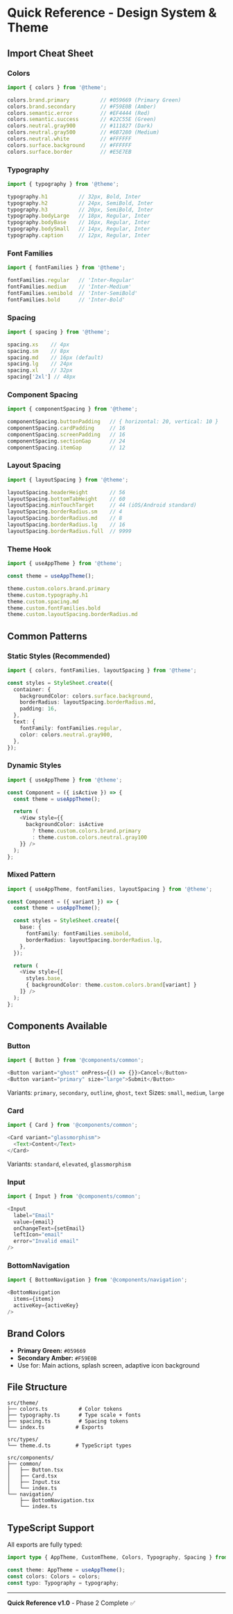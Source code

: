 # Quick Reference - Design System & Theme

## Import Cheat Sheet

### Colors
```typescript
import { colors } from '@theme';

colors.brand.primary          // #059669 (Primary Green)
colors.brand.secondary        // #F59E0B (Amber)
colors.semantic.error         // #EF4444 (Red)
colors.semantic.success       // #22C55E (Green)
colors.neutral.gray900        // #111827 (Dark)
colors.neutral.gray500        // #6B7280 (Medium)
colors.neutral.white          // #FFFFFF
colors.surface.background     // #FFFFFF
colors.surface.border         // #E5E7EB
```

### Typography
```typescript
import { typography } from '@theme';

typography.h1          // 32px, Bold, Inter
typography.h2          // 24px, SemiBold, Inter
typography.h3          // 20px, SemiBold, Inter
typography.bodyLarge   // 18px, Regular, Inter
typography.bodyBase    // 16px, Regular, Inter
typography.bodySmall   // 14px, Regular, Inter
typography.caption     // 12px, Regular, Inter
```

### Font Families
```typescript
import { fontFamilies } from '@theme';

fontFamilies.regular   // 'Inter-Regular'
fontFamilies.medium    // 'Inter-Medium'
fontFamilies.semibold  // 'Inter-SemiBold'
fontFamilies.bold      // 'Inter-Bold'
```

### Spacing
```typescript
import { spacing } from '@theme';

spacing.xs    // 4px
spacing.sm    // 8px
spacing.md    // 16px (default)
spacing.lg    // 24px
spacing.xl    // 32px
spacing['2xl'] // 48px
```

### Component Spacing
```typescript
import { componentSpacing } from '@theme';

componentSpacing.buttonPadding   // { horizontal: 20, vertical: 10 }
componentSpacing.cardPadding     // 16
componentSpacing.screenPadding   // 16
componentSpacing.sectionGap      // 24
componentSpacing.itemGap         // 12
```

### Layout Spacing
```typescript
import { layoutSpacing } from '@theme';

layoutSpacing.headerHeight       // 56
layoutSpacing.bottomTabHeight    // 60
layoutSpacing.minTouchTarget     // 44 (iOS/Android standard)
layoutSpacing.borderRadius.sm    // 4
layoutSpacing.borderRadius.md    // 8
layoutSpacing.borderRadius.lg    // 16
layoutSpacing.borderRadius.full  // 9999
```

### Theme Hook
```typescript
import { useAppTheme } from '@theme';

const theme = useAppTheme();

theme.custom.colors.brand.primary
theme.custom.typography.h1
theme.custom.spacing.md
theme.custom.fontFamilies.bold
theme.custom.layoutSpacing.borderRadius.md
```

## Common Patterns

### Static Styles (Recommended)
```typescript
import { colors, fontFamilies, layoutSpacing } from '@theme';

const styles = StyleSheet.create({
  container: {
    backgroundColor: colors.surface.background,
    borderRadius: layoutSpacing.borderRadius.md,
    padding: 16,
  },
  text: {
    fontFamily: fontFamilies.regular,
    color: colors.neutral.gray900,
  },
});
```

### Dynamic Styles
```typescript
import { useAppTheme } from '@theme';

const Component = ({ isActive }) => {
  const theme = useAppTheme();

  return (
    <View style={{
      backgroundColor: isActive
        ? theme.custom.colors.brand.primary
        : theme.custom.colors.neutral.gray100
    }} />
  );
};
```

### Mixed Pattern
```typescript
import { useAppTheme, fontFamilies, layoutSpacing } from '@theme';

const Component = ({ variant }) => {
  const theme = useAppTheme();

  const styles = StyleSheet.create({
    base: {
      fontFamily: fontFamilies.semibold,
      borderRadius: layoutSpacing.borderRadius.lg,
    },
  });

  return (
    <View style={[
      styles.base,
      { backgroundColor: theme.custom.colors.brand[variant] }
    ]} />
  );
};
```

## Components Available

### Button
```typescript
import { Button } from '@components/common';

<Button variant="ghost" onPress={() => {}}>Cancel</Button>
<Button variant="primary" size="large">Submit</Button>
```

Variants: `primary`, `secondary`, `outline`, `ghost`, `text`
Sizes: `small`, `medium`, `large`

### Card
```typescript
import { Card } from '@components/common';

<Card variant="glassmorphism">
  <Text>Content</Text>
</Card>
```

Variants: `standard`, `elevated`, `glassmorphism`

### Input
```typescript
import { Input } from '@components/common';

<Input
  label="Email"
  value={email}
  onChangeText={setEmail}
  leftIcon="email"
  error="Invalid email"
/>
```

### BottomNavigation
```typescript
import { BottomNavigation } from '@components/navigation';

<BottomNavigation
  items={items}
  activeKey={activeKey}
/>
```

## Brand Colors

- **Primary Green:** `#059669`
- **Secondary Amber:** `#F59E0B`
- Use for: Main actions, splash screen, adaptive icon background

## File Structure

```
src/theme/
├── colors.ts          # Color tokens
├── typography.ts      # Type scale + fonts
├── spacing.ts         # Spacing tokens
└── index.ts          # Exports

src/types/
└── theme.d.ts        # TypeScript types

src/components/
├── common/
│   ├── Button.tsx
│   ├── Card.tsx
│   ├── Input.tsx
│   └── index.ts
└── navigation/
    ├── BottomNavigation.tsx
    └── index.ts
```

## TypeScript Support

All exports are fully typed:

```typescript
import type { AppTheme, CustomTheme, Colors, Typography, Spacing } from '@theme';

const theme: AppTheme = useAppTheme();
const colors: Colors = colors;
const typo: Typography = typography;
```

---

**Quick Reference v1.0** - Phase 2 Complete ✅
